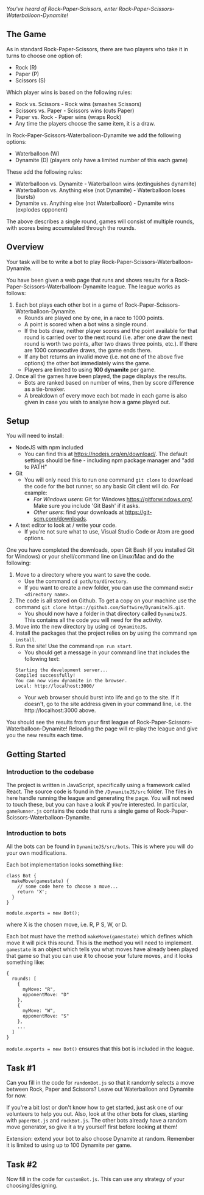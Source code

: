 _You've heard of Rock-Paper-Scissors, enter Rock-Paper-Scissors-Waterballoon-Dynamite!_

## The Game

As in standard Rock-Paper-Scissors, there are two players who take it in turns to choose one option of:
* Rock (R)
* Paper (P)
* Scissors (S)

Which player wins is based on the following rules:
* Rock vs. Scissors - Rock wins (smashes Scissors)
* Scissors vs. Paper - Scissors wins (cuts Paper)
* Paper vs. Rock - Paper wins (wraps Rock)
* Any time the players choose the same item, it is a draw.

In Rock-Paper-Scissors-Waterballoon-Dynamite we add the following options:
* Waterballoon (W)
* Dynamite (D) (players only have a limited number of this each game)

These add the following rules:
* Waterballoon vs. Dynamite - Waterballoon wins (extinguishes dynamite)
* Waterballoon vs. Anything else (not Dynamite) - Waterballoon loses (bursts)
* Dynamite vs. Anything else (not Waterballoon) - Dynamite wins (explodes opponent)

The above describes a single round, games will consist of multiple rounds, with scores being accumulated through the rounds.

## Overview

Your task will be to write a bot to play Rock-Paper-Scissors-Waterballoon-Dynamite.

You have been given a web page that runs and shows results for a Rock-Paper-Scissors-Waterballoon-Dynamite league. The league works as follows:
1. Each bot plays each other bot in a game of Rock-Paper-Scissors-Waterballoon-Dynamite.
    * Rounds are played one by one, in a race to 1000 points.
    * A point is scored when a bot wins a single round.
    * If the bots draw, neither player scores and the point available for that round is carried over to the next round (i.e. after one draw the next round is worth two points, after two draws three points, etc.). If there are 1000 consecutive draws, the game ends there.
    * If any bot returns an invalid move (i.e. not one of the above five options) the other bot immediately wins the game.
    * Players are limited to using **100 dynamite** per game.
2. Once all the games have been played, the page displays the results.
    * Bots are ranked based on number of wins, then by score difference as a tie-breaker.
    * A breakdown of every move each bot made in each game is also given in case you wish to analyse how a game played out.

## Setup

You will need to install:
* NodeJS with npm included
  * You can find this at https://nodejs.org/en/download/. The default settings should be fine - including npm package manager and "add to PATH"
* Git
  * You will only need this to run one command `git clone` to download the code for the bot runner, so any basic Git client will do. For example:
    * _For Windows users_: Git for Windows https://gitforwindows.org/. Make sure you include 'Git Bash' if it asks.
    * _Other users_: find your downloads at https://git-scm.com/downloads.
* A text editor to look at / write your code.
  * If you're not sure what to use, Visual Studio Code or Atom are good options.

One you have completed the downloads, open Git Bash (if you installed Git for Windows) or your shell/command line on Linux/Mac and do the following:
1. Move to a directory where you want to save the code.
    * Use the command `cd path/to/directory`.
    * If you want to create a new folder, you can use the command `mkdir <directory name>`.
2. The code is all stored on Github. To get a copy on your machine use the command `git clone https://github.com/Softwire/DynamiteJS.git`.
    * You should now have a folder in that directory called `DynamiteJS`. This contains all the code you will need for the activity.
3. Move into the new directory by using `cd DynamiteJS`.
4. Install the packages that the project relies on by using the command `npm install`.
5. Run the site! Use the command `npm run start`.
    * You should get a message in your command line that includes the following text:
    ```
    Starting the development server...
    Compiled successfully!
    You can now view dynamite in the browser.
    Local: http://localhost:3000/
    ```
    * Your web browser should burst into life and go to the site. If it doesn't, go to the site address given in your command line, i.e. the http://localhost:3000 above.

You should see the results from your first league of Rock-Paper-Scissors-Waterballoon-Dynamite! Reloading the page will re-play the league and give you the new results each time.

## Getting Started

### Introduction to the codebase
The project is written in JavaScript, specifically using a framework called React. The source code is found in the `/DynamiteJS/src` folder. The files in here handle running the league and generating the page. You will not need to touch these, but you can have a look if you're interested. In particular, `gameRunner.js` contains the code that runs a single game of Rock-Paper-Scissors-Waterballoon-Dynamite.

### Introduction to bots
All the bots can be found in `DynamiteJS/src/bots`. This is where you will do your own modifications.

Each bot implementation looks something like:
```
class Bot {
  makeMove(gamestate) {
    // some code here to choose a move...
    return 'X';
  }
}

module.exports = new Bot();
```
where X is the chosen move, i.e. R, P S, W, or D.

Each bot must have the method `makeMove(gamestate)` which defines which move it will pick this round. This is the method you will need to implement. `gamestate` is an object which tells you what moves have already been played that game so that you can use it to choose your future moves, and it looks something like:
```
{
  rounds: [
    {
      myMove: "R",
      opponentMove: "D"
    },
    {
      myMove: "W",
      opponentMove: "S"
    },
    ...
  ]
}
```

`module.exports = new Bot()` ensures that this bot is included in the league.

## Task #1
Can you fill in the code for `randomBot.js` so that it randomly selects a move between Rock, Paper and Scissors? Leave out Waterballoon and Dynamite for now.

If you're a bit lost or don't know how to get started, just ask one of our volunteers to help you out. Also, look at the other bots for clues, starting with `paperBot.js` and `rockBot.js`.  The other bots already have a random move generator, so give it a try yourself first before looking at them!

Extension: extend your bot to also choose Dynamite at random. Remember it is limited to using up to 100 Dynamite per game.

## Task #2
Now fill in the code for `customBot.js`. This can use any strategy of your choosing/designing.
